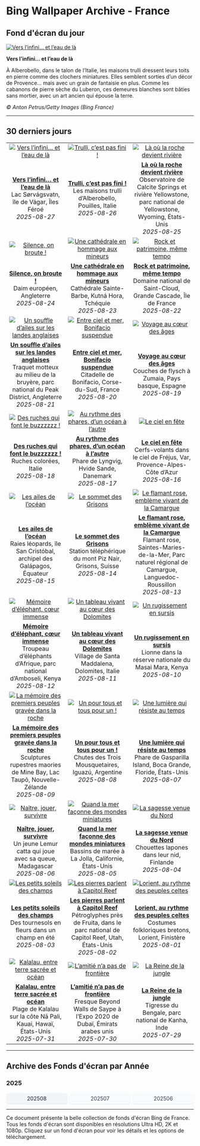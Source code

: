 # Bing Wallpaper Archive - France

## Fond d'écran du jour

[![Vers l’infini… et l’eau de là](https://www.bing.com/th?id=OHR.FaroeLake_FR-FR9783963301_UHD.jpg&pid=hp&w=2560)](https://bing.codexun.com/fr/detail/20250827)

**Vers l’infini… et l’eau de là**

À Alberobello, dans le talon de l’Italie, les maisons trulli dressent leurs toits en pierre comme des clochers miniatures. Elles semblent sorties d’un décor de Provence… mais avec un grain de fantaisie en plus. Comme les cabanons de pierre sèche du Luberon, ces demeures blanches sont bâties sans mortier, avec un art ancien qui épouse la terre.

*© Anton Petrus/Getty Images (Bing France)*

---

## 30 derniers jours

| | | |
|:---:|:---:|:---:|
| [![Vers l’infini… et l’eau de là](https://www.bing.com/th?id=OHR.FaroeLake_FR-FR9783963301_UHD.jpg&pid=hp&w=2560)](https://bing.codexun.com/fr/detail/20250827) | [![Trulli, c’est pas fini !](https://www.bing.com/th?id=OHR.TrulliHouses_FR-FR8920368293_UHD.jpg&pid=hp&w=2560)](https://bing.codexun.com/fr/detail/20250826) | [![Là où la roche devient rivière](https://www.bing.com/th?id=OHR.YellowstoneRiver_FR-FR8460083088_UHD.jpg&pid=hp&w=2560)](https://bing.codexun.com/fr/detail/20250825) | 
| **[Vers l’infini… et l’eau de là](https://bing.codexun.com/fr/detail/20250827)**<br>Lac Sørvágsvatn, île de Vágar, Îles Féroé<br>*2025-08-27* | **[Trulli, c’est pas fini !](https://bing.codexun.com/fr/detail/20250826)**<br>Les maisons trulli d’Alberobello, Pouilles, Italie<br>*2025-08-26* | **[Là où la roche devient rivière](https://bing.codexun.com/fr/detail/20250825)**<br>Observatoire de Calcite Springs et rivière Yellowstone, parc national de Yellowstone, Wyoming, États-Unis<br>*2025-08-25* | 
| [![Silence, on broute !](https://www.bing.com/th?id=OHR.CervusDama_FR-FR7245916785_UHD.jpg&pid=hp&w=2560)](https://bing.codexun.com/fr/detail/20250824) | [![Une cathédrale en hommage aux mineurs](https://www.bing.com/th?id=OHR.SaintBarbaras_FR-FR4490815569_UHD.jpg&pid=hp&w=2560)](https://bing.codexun.com/fr/detail/20250823) | [![Rock et patrimoine, même tempo](https://www.bing.com/th?id=OHR.RockSeine_FR-FR5220728990_UHD.jpg&pid=hp&w=2560)](https://bing.codexun.com/fr/detail/20250822) | 
| **[Silence, on broute !](https://bing.codexun.com/fr/detail/20250824)**<br>Daim européen, Angleterre<br>*2025-08-24* | **[Une cathédrale en hommage aux mineurs](https://bing.codexun.com/fr/detail/20250823)**<br>Cathédrale Sainte-Barbe, Kutná Hora, Tchéquie<br>*2025-08-23* | **[Rock et patrimoine, même tempo](https://bing.codexun.com/fr/detail/20250822)**<br>Domaine national de Saint-Cloud, Grande Cascade, Île de France<br>*2025-08-22* | 
| [![Un souffle d’ailes sur les landes anglaises](https://www.bing.com/th?id=OHR.WheatearBird_FR-FR6118377367_UHD.jpg&pid=hp&w=2560)](https://bing.codexun.com/fr/detail/20250821) | [![Entre ciel et mer, Bonifacio suspendue](https://www.bing.com/th?id=OHR.CitadelBonifacio_FR-FR5988147766_UHD.jpg&pid=hp&w=2560)](https://bing.codexun.com/fr/detail/20250820) | [![Voyage au cœur des âges](https://www.bing.com/th?id=OHR.GipuzcoaSummer_FR-FR5838334376_UHD.jpg&pid=hp&w=2560)](https://bing.codexun.com/fr/detail/20250819) | 
| **[Un souffle d’ailes sur les landes anglaises](https://bing.codexun.com/fr/detail/20250821)**<br>Traquet motteux au milieu de la bruyère, parc national du Peak District, Angleterre<br>*2025-08-21* | **[Entre ciel et mer, Bonifacio suspendue](https://bing.codexun.com/fr/detail/20250820)**<br>Citadelle de Bonifacio, Corse-du-Sud, France<br>*2025-08-20* | **[Voyage au cœur des âges](https://bing.codexun.com/fr/detail/20250819)**<br>Couches de flysch à Zumaia, Pays basque, Espagne<br>*2025-08-19* | 
| [![Des ruches qui font le buzzzzzz !](https://www.bing.com/th?id=OHR.ColorfulBeehives_FR-FR5685260580_UHD.jpg&pid=hp&w=2560)](https://bing.codexun.com/fr/detail/20250818) | [![Au rythme des phares, d’un océan à l’autre](https://www.bing.com/th?id=OHR.LyngvigLighthouse_FR-FR5388600592_UHD.jpg&pid=hp&w=2560)](https://bing.codexun.com/fr/detail/20250817) | [![Le ciel en fête](https://www.bing.com/th?id=OHR.KiteFrejus_FR-FR4833953629_UHD.jpg&pid=hp&w=2560)](https://bing.codexun.com/fr/detail/20250816) | 
| **[Des ruches qui font le buzzzzzz !](https://bing.codexun.com/fr/detail/20250818)**<br>Ruches colorées, Italie<br>*2025-08-18* | **[Au rythme des phares, d’un océan à l’autre](https://bing.codexun.com/fr/detail/20250817)**<br>Phare de Lyngvig, Hvide Sande, Danemark<br>*2025-08-17* | **[Le ciel en fête](https://bing.codexun.com/fr/detail/20250816)**<br>Cerfs-volants dans le ciel de Fréjus, Var, Provence-Alpes-Côte d’Azur<br>*2025-08-16* | 
| [![Les ailes de l’océan](https://www.bing.com/th?id=OHR.SpottedEagleRay_FR-FR5066753247_UHD.jpg&pid=hp&w=2560)](https://bing.codexun.com/fr/detail/20250815) | [![Le sommet des Grisons](https://www.bing.com/th?id=OHR.PizNairPeak_FR-FR5851853861_UHD.jpg&pid=hp&w=2560)](https://bing.codexun.com/fr/detail/20250814) | [![Le flamant rose, emblème vivant de la Camargue](https://www.bing.com/th?id=OHR.Flamingos_FR-FR9616625186_UHD.jpg&pid=hp&w=2560)](https://bing.codexun.com/fr/detail/20250813) | 
| **[Les ailes de l’océan](https://bing.codexun.com/fr/detail/20250815)**<br>Raies léopards, île San Cristóbal, archipel des Galápagos, Équateur<br>*2025-08-15* | **[Le sommet des Grisons](https://bing.codexun.com/fr/detail/20250814)**<br>Station téléphérique du mont Piz Nair, Grisons, Suisse<br>*2025-08-14* | **[Le flamant rose, emblème vivant de la Camargue](https://bing.codexun.com/fr/detail/20250813)**<br>Flamant rose, Saintes-Maries-de-la-Mer, Parc naturel régional de Camargue, Languedoc-Roussillon<br>*2025-08-13* | 
| [![Mémoire d’éléphant, cœur immense](https://www.bing.com/th?id=OHR.KenyaElephants_FR-FR5329216904_UHD.jpg&pid=hp&w=2560)](https://bing.codexun.com/fr/detail/20250812) | [![Un tableau vivant au cœur des Dolomites](https://www.bing.com/th?id=OHR.SantaMaddalena_FR-FR5142947664_UHD.jpg&pid=hp&w=2560)](https://bing.codexun.com/fr/detail/20250811) | [![Un rugissement en sursis](https://www.bing.com/th?id=OHR.LionessKenya_FR-FR4950254472_UHD.jpg&pid=hp&w=2560)](https://bing.codexun.com/fr/detail/20250810) | 
| **[Mémoire d’éléphant, cœur immense](https://bing.codexun.com/fr/detail/20250812)**<br>Troupeau d’éléphants d’Afrique, parc national d’Amboseli, Kenya<br>*2025-08-12* | **[Un tableau vivant au cœur des Dolomites](https://bing.codexun.com/fr/detail/20250811)**<br>Village de Santa Maddalena, Dolomites, Italie<br>*2025-08-11* | **[Un rugissement en sursis](https://bing.codexun.com/fr/detail/20250810)**<br>Lionne dans la réserve nationale du Masai Mara, Kenya<br>*2025-08-10* | 
| [![La mémoire des premiers peuples gravée dans la roche](https://www.bing.com/th?id=OHR.MaoriRock_FR-FR6352219710_UHD.jpg&pid=hp&w=2560)](https://bing.codexun.com/fr/detail/20250809) | [![Un pour tous et tous pour un !](https://www.bing.com/th?id=OHR.IguazuArgentina_FR-FR7785878187_UHD.jpg&pid=hp&w=2560)](https://bing.codexun.com/fr/detail/20250808) | [![Une lumière qui résiste au temps](https://www.bing.com/th?id=OHR.GasparillaLight_FR-FR2514071877_UHD.jpg&pid=hp&w=2560)](https://bing.codexun.com/fr/detail/20250807) | 
| **[La mémoire des premiers peuples gravée dans la roche](https://bing.codexun.com/fr/detail/20250809)**<br>Sculptures rupestres maories de Mine Bay, Lac Taupō, Nouvelle-Zélande<br>*2025-08-09* | **[Un pour tous et tous pour un !](https://bing.codexun.com/fr/detail/20250808)**<br>Chutes des Trois Mousquetaires, Iguazú, Argentine<br>*2025-08-08* | **[Une lumière qui résiste au temps](https://bing.codexun.com/fr/detail/20250807)**<br>Phare de Gasparilla Island, Boca Grande, Floride, États-Unis<br>*2025-08-07* | 
| [![Naître, jouer, survivre](https://www.bing.com/th?id=OHR.BabyLemur_FR-FR2344999545_UHD.jpg&pid=hp&w=2560)](https://bing.codexun.com/fr/detail/20250806) | [![Quand la mer façonne des mondes miniatures](https://www.bing.com/th?id=OHR.CaliforniaTidepool_FR-FR1277403036_UHD.jpg&pid=hp&w=2560)](https://bing.codexun.com/fr/detail/20250805) | [![La sagesse venue du Nord](https://www.bing.com/th?id=OHR.LaplandOwl_FR-FR0808851184_UHD.jpg&pid=hp&w=2560)](https://bing.codexun.com/fr/detail/20250804) | 
| **[Naître, jouer, survivre](https://bing.codexun.com/fr/detail/20250806)**<br>Un jeune Lemur catta qui joue avec sa queue, Madagascar<br>*2025-08-06* | **[Quand la mer façonne des mondes miniatures](https://bing.codexun.com/fr/detail/20250805)**<br>Bassins de marée à La Jolla, Californie, États-Unis<br>*2025-08-05* | **[La sagesse venue du Nord](https://bing.codexun.com/fr/detail/20250804)**<br>Chouettes lapones dans leur nid, Finlande<br>*2025-08-04* | 
| [![Les petits soleils des champs](https://www.bing.com/th?id=OHR.HappySunflower_FR-FR0643817668_UHD.jpg&pid=hp&w=2560)](https://bing.codexun.com/fr/detail/20250803) | [![Les pierres parlent à Capitol Reef](https://www.bing.com/th?id=OHR.FruitaPetroglyphs_FR-FR1575375079_UHD.jpg&pid=hp&w=2560)](https://bing.codexun.com/fr/detail/20250802) | [![Lorient, au rythme des peuples celtes](https://www.bing.com/th?id=OHR.LorientCeltic_FR-FR1271228559_UHD.jpg&pid=hp&w=2560)](https://bing.codexun.com/fr/detail/20250801) | 
| **[Les petits soleils des champs](https://bing.codexun.com/fr/detail/20250803)**<br>Des tournesols en fleurs dans un champ en été<br>*2025-08-03* | **[Les pierres parlent à Capitol Reef](https://bing.codexun.com/fr/detail/20250802)**<br>Pétroglyphes près de Fruita, dans le parc national de Capitol Reef, Utah, États-Unis<br>*2025-08-02* | **[Lorient, au rythme des peuples celtes](https://bing.codexun.com/fr/detail/20250801)**<br>Costumes folkloriques bretons, Lorient, Finistère<br>*2025-08-01* | 
| [![Kalalau, entre terre sacrée et océan](https://www.bing.com/th?id=OHR.NaPaliKauai_FR-FR8653157618_UHD.jpg&pid=hp&w=2560)](https://bing.codexun.com/fr/detail/20250731) | [![L’amitié n’a pas de frontière](https://www.bing.com/th?id=OHR.SaypeDubai_FR-FR8249612257_UHD.jpg&pid=hp&w=2560)](https://bing.codexun.com/fr/detail/20250730) | [![La Reine de la jungle](https://www.bing.com/th?id=OHR.TigerDay_FR-FR7212434732_UHD.jpg&pid=hp&w=2560)](https://bing.codexun.com/fr/detail/20250729) | 
| **[Kalalau, entre terre sacrée et océan](https://bing.codexun.com/fr/detail/20250731)**<br>Plage de Kalalau sur la côte Nā Pali, Kauai, Hawaï, États-Unis<br>*2025-07-31* | **[L’amitié n’a pas de frontière](https://bing.codexun.com/fr/detail/20250730)**<br>Fresque Beyond Walls de Saype à l’Expo 2020 de Dubaï, Émirats arabes unis<br>*2025-07-30* | **[La Reine de la jungle](https://bing.codexun.com/fr/detail/20250729)**<br>Tigresse du Bengale, parc national de Kanha, Inde<br>*2025-07-29* | 


---

## Archive des Fonds d'écran par Année

### 2025
<div style="display: grid; grid-template-columns: repeat(auto-fit, minmax(80px, 1fr)); gap: 6px; margin: 12px 0;">
<a href="https://bing.codexun.com/fr/archive/202508" style="padding: 6px 12px; font-size: 14px; border-radius: 6px; box-shadow: 0 1px 2px rgba(0,0,0,0.1); background-color: #f3f4f6; color: #374151; text-decoration: none; text-align: center; transition: background-color 0.2s ease; font-weight: 500;">202508</a>
<a href="https://bing.codexun.com/fr/archive/202507" style="padding: 6px 12px; font-size: 14px; border-radius: 6px; box-shadow: 0 1px 2px rgba(0,0,0,0.1); background-color: #f9fafb; color: #374151; text-decoration: none; text-align: center; transition: background-color 0.2s ease;">202507</a>
<a href="https://bing.codexun.com/fr/archive/202506" style="padding: 6px 12px; font-size: 14px; border-radius: 6px; box-shadow: 0 1px 2px rgba(0,0,0,0.1); background-color: #f9fafb; color: #374151; text-decoration: none; text-align: center; transition: background-color 0.2s ease;">202506</a>
</div>



---

Ce document présente la belle collection de fonds d'écran Bing de France. Tous les fonds d'écran sont disponibles en résolutions Ultra HD, 2K et 1080p. Cliquez sur un fond d'écran pour voir les détails et les options de téléchargement.
